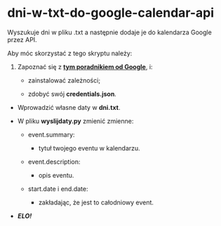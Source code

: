 # dni-w-txt-do-google-calendar-api

Wyszukuje dni w pliku .txt a następnie dodaje je do kalendarza Google przez API.

Aby móc skorzystać z tego skryptu należy:

1. Zapoznać się z [**tym poradnikiem od Google**](https://developers.google.com/calendar/quickstart/python), i:

   - zainstalować zależności;

   - zdobyć swój **credentials.json**.

- Wprowadzić własne daty w **dni.txt**.

- W pliku **wyslijdaty.py** zmienić zmienne:

  - event.summary:

    - tytuł twojego eventu w kalendarzu.

  - event.description:

    - opis eventu.

  - start.date i end.date:

    - zakładając, że jest to całodniowy event.

- **_ELO!_**
